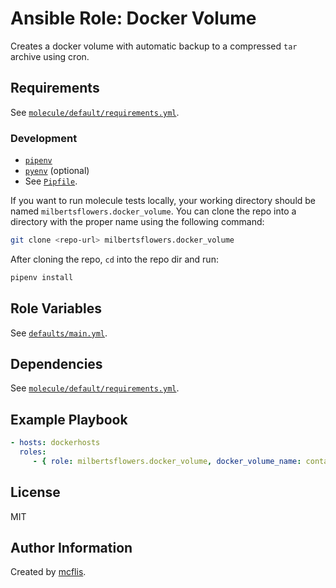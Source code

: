 Ansible Role: Docker Volume
=========

Creates a docker volume with automatic backup to a compressed `tar` archive using cron. 

Requirements
------------

See [`molecule/default/requirements.yml`](molecule/default/requirements.yml).

### Development
- [`pipenv`](https://github.com/pypa/pipenv)
- [`pyenv`](https://github.com/pyenv/pyenv) (optional)
- See [`Pipfile`](Pipfile).

If you want to run molecule tests locally, your working directory should be named `milbertsflowers.docker_volume`.
You can clone the repo into a directory with the proper name using the following command:
```bash
git clone <repo-url> milbertsflowers.docker_volume
```

After cloning the repo, `cd` into the repo dir and run:
```bash
pipenv install
```
Role Variables
--------------

See [`defaults/main.yml`](defaults/main.yml).

Dependencies
------------

See [`molecule/default/requirements.yml`](molecule/default/requirements.yml).

Example Playbook
----------------

```yaml
- hosts: dockerhosts
  roles:
     - { role: milbertsflowers.docker_volume, docker_volume_name: container-data }
```

License
-------

MIT

Author Information
------------------
Created by [mcflis](https://github.com/mcflis).
